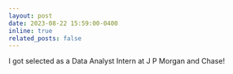 ```yaml
---
layout: post
date: 2023-08-22 15:59:00-0400
inline: true
related_posts: false
---
```


I got selected as a Data Analyst Intern at J P Morgan and Chase!
